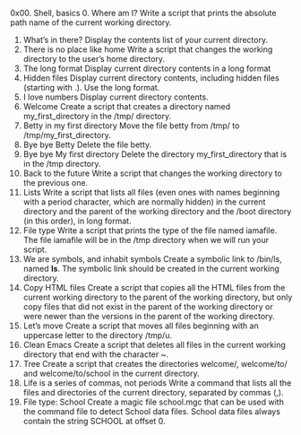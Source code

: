 0x00. Shell, basics
0. Where am I?
Write a script that prints the absolute path name of the current working directory.
1. What’s in there?
Display the contents list of your current directory.
2. There is no place like home
Write a script that changes the working directory to the user’s home directory.
3. The long format
Display current directory contents in a long format
4. Hidden files
Display current directory contents, including hidden files (starting with .). Use the long format.
5. I love numbers
Display current directory contents.
6. Welcome
Create a script that creates a directory named my_first_directory in the /tmp/ directory.
7. Betty in my first directory
Move the file betty from /tmp/ to /tmp/my_first_directory.
8. Bye bye Betty
Delete the file betty.
9. Bye bye My first directory
Delete the directory my_first_directory that is in the /tmp directory.
10. Back to the future
Write a script that changes the working directory to the previous one.
11. Lists
Write a script that lists all files (even ones with names beginning with a period character, which are normally hidden) in the current directory and the parent of the working directory and the /boot directory (in this order), in long format.
12. File type
Write a script that prints the type of the file named iamafile. The file iamafile will be in the /tmp directory when we will run your script.
13. We are symbols, and inhabit symbols
Create a symbolic link to /bin/ls, named __ls__. The symbolic link should be created in the current working directory.
14. Copy HTML files
Create a script that copies all the HTML files from the current working directory to the parent of the working directory, but only copy files that did not exist in the parent of the working directory or were newer than the versions in the parent of the working directory.
15. Let’s move
Create a script that moves all files beginning with an uppercase letter to the directory /tmp/u.
16. Clean Emacs
Create a script that deletes all files in the current working directory that end with the character ~.
17. Tree
Create a script that creates the directories welcome/, welcome/to/ and welcome/to/school in the current directory.
18. Life is a series of commas, not periods
Write a command that lists all the files and directories of the current directory, separated by commas (,).
19. File type: School
Create a magic file school.mgc that can be used with the command file to detect School data files. School data files always contain the string SCHOOL at offset 0.
